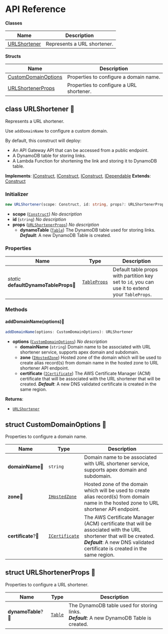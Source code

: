 # API Reference

**Classes**

Name|Description
----|-----------
[URLShortener](#rayou-cdk-url-shortener-urlshortener)|Represents a URL shortener.


**Structs**

Name|Description
----|-----------
[CustomDomainOptions](#rayou-cdk-url-shortener-customdomainoptions)|Properties to configure a domain name.
[URLShortenerProps](#rayou-cdk-url-shortener-urlshortenerprops)|Properties to configure a URL shortener.



## class URLShortener 🔹 <a id="rayou-cdk-url-shortener-urlshortener"></a>

Represents a URL shortener.

Use `addDomainName` to configure a custom domain.

By default, this construct will deploy:

- An API Gateway API that can be accessed from a public endpoint.
- A DynamoDB table for storing links.
- A Lambda Function for shortening the link and storing it to DynamoDB table.

__Implements__: [IConstruct](#constructs-iconstruct), [IConstruct](#aws-cdk-core-iconstruct), [IConstruct](#constructs-iconstruct), [IDependable](#aws-cdk-core-idependable)
__Extends__: [Construct](#aws-cdk-core-construct)

### Initializer




```ts
new URLShortener(scope: Construct, id: string, props?: URLShortenerProps)
```

* **scope** (<code>[Construct](#aws-cdk-core-construct)</code>)  *No description*
* **id** (<code>string</code>)  *No description*
* **props** (<code>[URLShortenerProps](#rayou-cdk-url-shortener-urlshortenerprops)</code>)  *No description*
  * **dynamoTable** (<code>[Table](#aws-cdk-aws-dynamodb-table)</code>)  The DynamoDB table used for storing links. __*Default*__: A new DynamoDB Table is created.



### Properties


Name | Type | Description 
-----|------|-------------
*static* **defaultDynamoTableProps**🔹 | <code>[TableProps](#aws-cdk-aws-dynamodb-tableprops)</code> | Default table props with partition key set to `id`, you can use it to extend your `TableProps`.

### Methods


#### addDomainName(options)🔹 <a id="rayou-cdk-url-shortener-urlshortener-adddomainname"></a>



```ts
addDomainName(options: CustomDomainOptions): URLShortener
```

* **options** (<code>[CustomDomainOptions](#rayou-cdk-url-shortener-customdomainoptions)</code>)  *No description*
  * **domainName** (<code>string</code>)  Domain name to be associated with URL shortener service, supports apex domain and subdomain. 
  * **zone** (<code>[IHostedZone](#aws-cdk-aws-route53-ihostedzone)</code>)  Hosted zone of the domain which will be used to create alias record(s) from domain name in the hosted zone to URL shortener API endpoint. 
  * **certificate** (<code>[ICertificate](#aws-cdk-aws-certificatemanager-icertificate)</code>)  The AWS Certificate Manager (ACM) certificate that will be associated with the URL shortener that will be created. __*Default*__: A new DNS validated certificate is created in the same region.

__Returns__:
* <code>[URLShortener](#rayou-cdk-url-shortener-urlshortener)</code>



## struct CustomDomainOptions 🔹 <a id="rayou-cdk-url-shortener-customdomainoptions"></a>


Properties to configure a domain name.



Name | Type | Description 
-----|------|-------------
**domainName**🔹 | <code>string</code> | Domain name to be associated with URL shortener service, supports apex domain and subdomain.
**zone**🔹 | <code>[IHostedZone](#aws-cdk-aws-route53-ihostedzone)</code> | Hosted zone of the domain which will be used to create alias record(s) from domain name in the hosted zone to URL shortener API endpoint.
**certificate**?🔹 | <code>[ICertificate](#aws-cdk-aws-certificatemanager-icertificate)</code> | The AWS Certificate Manager (ACM) certificate that will be associated with the URL shortener that will be created.<br/>__*Default*__: A new DNS validated certificate is created in the same region.



## struct URLShortenerProps 🔹 <a id="rayou-cdk-url-shortener-urlshortenerprops"></a>


Properties to configure a URL shortener.



Name | Type | Description 
-----|------|-------------
**dynamoTable**?🔹 | <code>[Table](#aws-cdk-aws-dynamodb-table)</code> | The DynamoDB table used for storing links.<br/>__*Default*__: A new DynamoDB Table is created.



